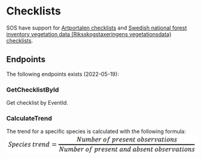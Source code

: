 ﻿# Checklists
SOS have support for [Artportalen checklists](https://www.artportalen.se/Home/ChecklistInfo) and [Swedish national forest inventory vegetation data (Riksskogstaxeringens vegetationsdata) checklists](https://www.slu.se/riksskogstaxeringen).

## Endpoints
The following endpoints exists (2022-05-19):

### GetChecklistById
Get checklist by EventId.

### CalculateTrend
The trend for a specific species is calculated with the following formula:
![Species trend](Images/species-trend-equation.png "Species trend")
